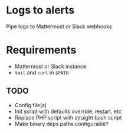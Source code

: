 Logs to alerts
==============

Pipe logs to Mattermost or Slack webhooks

# Requirements
* Mattermost or Slack instance
* `tail` and `curl` in `$PATH`

## TODO

* Config file(s)
* Init script with defaults override, restart, etc
* Replace PHP script with straight bash script
* Make binary deps paths configurable?